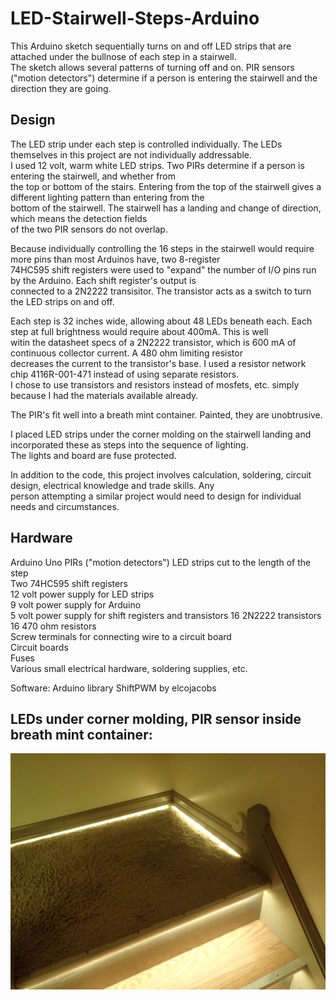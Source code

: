 # LED-Stairwell-Steps-Arduino  
This Arduino sketch sequentially turns on and off LED strips that are attached under the bullnose of each step in a stairwell.  
The sketch allows several patterns of turning off and on. PIR sensors ("motion detectors") determine if a person is entering the
stairwell and the direction they are going.  

## Design  
The LED strip under each step is controlled individually. The LEDs themselves in this project are not individually addressable.  
I used 12 volt, warm white LED strips. Two PIRs determine if a person is entering the stairwell, and whether from  
the top or bottom of the stairs. Entering from the top of the stairwell gives a different lighting pattern than entering from the  
bottom of the stairwell. The stairwell has a landing and change of direction, which means the detection fields   
of the two PIR sensors do not overlap.  

Because individually controlling the 16 steps in the stairwell would require more pins than most Arduinos have, two 8-register  
74HC595 shift registers were used to "expand" the number of I/O pins run by the Arduino.  Each shift register's output is  
connected to a 2N2222 transisitor. The transistor acts as a switch to turn the LED strips on and off. 

Each step is 32 inches wide, allowing about 48 LEDs beneath each. Each step at full brightness would require about 400mA. This is well  
witin the datasheet specs of a 2N2222 transistor, which is 600 mA of continuous collector current. A 480 ohm limiting resistor  
decreases the current to the transistor's base.  I used a resistor network chip 4116R-001-471 instead of using separate resistors.  
I chose to use transistors and resistors instead of mosfets, etc. simply because I had the materials available already.  

The PIR's fit well into a breath mint container. Painted, they are unobtrusive.  

I placed LED strips under the corner molding on the stairwell landing and incorporated these as steps into the sequence of lighting.  
The lights and board are fuse protected.   

In addition to the code, this project involves calculation, soldering, circuit design, electrical knowledge and trade skills. Any  
person attempting a similar project would need to design for individual needs and circumstances.

## Hardware
Arduino Uno 
PIRs ("motion detectors")
LED strips cut to the length of the step  
Two 74HC595 shift registers  
12 volt power supply for LED strips  
9 volt power supply for Arduino  
5 volt power supply for shift registers and transistors
16 2N2222 transistors  
16 470 ohm resistors  
Screw terminals for connecting wire to a circuit board  
Circuit boards  
Fuses  
Various small electrical hardware, soldering supplies, etc.  

Software:
Arduino library ShiftPWM by elcojacobs

## LEDs under corner molding, PIR sensor inside breath mint container:

![PIR and LEDs on landing](/images/landing.JPG)
